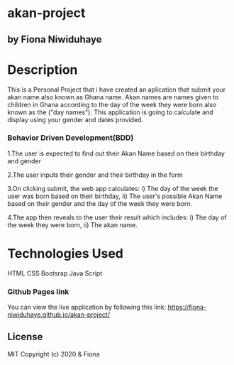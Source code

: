 # akan-project
## by Fiona Niwiduhaye

# Description 

This is a Personal Project that i have created an aplication that submit your akan name also known as Ghana name. 
Akan names are names given to children in Ghana according to the day of the week they were born also known as the ("day names").
This application is going to calculate and display using your gender and dates provided.

### Behavior Driven Development(BDD)

1.The user is expected to find out their Akan Name based on their birthday and gender

2.The user inputs their gender and their birthday in the form

3.On clicking submit, the web app calculates:
i) The day of the week the user was born based on their birthday,
ii) The user's possible Akan Name based on their gender and the day of the week they were born.

4.The app then reveals to the user their result which includes:
i) The day of the week they were born,
ii) The akan name.


# Technologies Used

HTML
CSS
Bootsrap
Java Script

### Github Pages link

You can view the live application by following this link: https://fiona-niwiduhaye.github.io/akan-project/
## License

MIT Copyright (c) 2020 & Fiona
